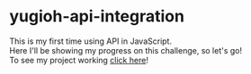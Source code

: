# yugioh-api-integration
This is my first time using API in JavaScript.<br>Here I'll be showing my progress on this challenge, so let's go!<br>To see my project working <a href="https://felpsbr97.github.io/yugioh-api-integration/">click here</a>!
